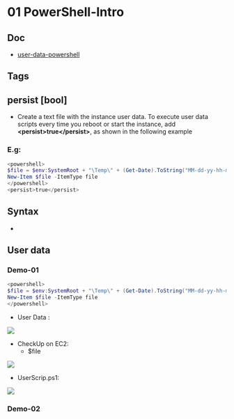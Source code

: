 # 01 PowerShell-Intro

## Doc
* [user-data-powershell](https://docs.aws.amazon.com/AWSEC2/latest/WindowsGuide/ec2-windows-user-data.html#user-data-powershell)

## Tags
## persist [bool]
* Create a text file with the instance user data. To execute user data scripts every time you reboot
  or start the instance, add **\<persist\>true\</persist\>**, as shown in the following example
### E.g:
````PowerShell
<powershell>
$file = $env:SystemRoot + "\Temp\" + (Get-Date).ToString("MM-dd-yy-hh-mm")
New-Item $file -ItemType file
</powershell>
<persist>true</persist>
````


## Syntax
* 

## User data
### Demo-01
````PowerShell
<powershell>
$file = $env:SystemRoot + "\Temp\" + (Get-Date).ToString("MM-dd-yy-hh-mm")
New-Item $file -ItemType file
</powershell>
````
* User Data :

[<img src="https://i.imgur.com/O3axQSO.png">](https://i.imgur.com/O3axQSO.png)

* CheckUp on EC2:
  * $file

[<img src="https://i.imgur.com/8vuoEBY.png">](https://i.imgur.com/8vuoEBY.png)

* UserScrip.ps1:

[<img src="https://i.imgur.com/uS3fOLZ.png">](https://i.imgur.com/uS3fOLZ.png)

### Demo-02
